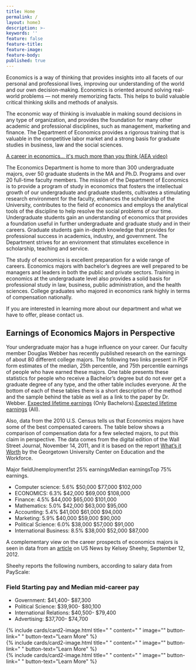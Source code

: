 ```yaml
---
title: Home
permalink: /
layout: home3
description: >- 
keywords: ''
feature: false
feature-title: 
feature-image: 
feature-body: 
published: true
---
```


Economics is a way of thinking that provides insights into all facets of our personal and professional lives, improving our understanding of the world and our own decision-making. Economics is oriented around solving real-world  problems — not merely memorizing facts. This helps to build valuable critical thinking skills and methods of analysis.

The economic way of thinking is invaluable in  making sound decisions in any type of organization, and provides the foundation for many other academic and professional disciplines, such as management, marketing and finance. The Department of Economics provides a rigorous training that is valuable in the competitive labor market and a strong basis for graduate studies in business, law and the social sciences.

[A career in economics... it's much more than you think (AEA video) ](https://www.aeaweb.org/video/career_in_economics.php)

The Economics Department is home to more than 300 undergraduate majors, over 50 graduate students in the MA and Ph.D. Programs and over 20 full-time faculty members. The mission of the Department of Economics is to provide a program of study in economics that fosters the intellectual growth of our undergraduate and graduate students, cultivates a stimulating research environment for the faculty, enhances the scholarship of the University, contributes to the field of economics and employs the analytical tools of the discipline to help resolve the social problems of our time. Undergraduate students gain an understanding of economics that provides a foundation useful in further undergraduate and graduate study and in their careers. Graduate students gain in-depth knowledge that provides for professional success in academics, industry, and government. The Department strives for an environment that stimulates excellence in scholarship, teaching and service.

The study of economics is excellent preparation for a wide range of careers. Economics majors with bachelor’s degrees are well prepared to be managers and leaders in both the public and private sectors. Training in economics at the undergraduate level also provides a solid basis for professional study in law, business, public administration, and the health sciences. College graduates who majored in economics rank highly in terms of compensation nationally.

If you are interested in learning more about our department and what we have to offer, please contact us.

## Earnings of Economics Majors in Perspective

Your undergraduate major has a huge influence on your career. Our faculty member Douglas Webber has recently published research on the earnings of about 80 different college majors. The following two links present in PDF form estimates of the median, 25th percentile, and 75th percentile earnings of people who have earned these majors. One table presents these statistics for people who receive a Bachelor’s degree but do not ever get a graduate degree of any type, and the other table includes everyone. At the bottom of each of these tables there is a short description of the method and the sample behind the table as well as a link to the paper by Dr. Webber. [Expected lifetime earnings](http://www.cla.temple.edu/economics/files/2014/04/Expected-lifetime-earnings-Only-Bachelors1-copy.pdf) (Only Bachelors).[Expected lifetime earnings](http://www.cla.temple.edu/economics/files/2014/04/Expected-lifetime-earnings-All1-copy.pdf) (All).

Also, data from the 2010 U.S. Census tells us that Economics majors have some of the best compensated careers. The table below shows a comparison of compensation data for a few selected majors, to put this claim in perspective. The data comes from the digital edition of the Wall Street Journal, November 14, 2011, and it is based on the report [What’s it Worth](http://cew.georgetown.edu/whatsitworth) by the Georgetown University Center on Education and the Workforce.

Major fieldUnemployment1st 25% earningsMedian earningsTop 75% earnings.

- Computer science: 5.6%	$50,000	$77,000	$102,000
- ECONOMICS: 6.3%	$42,000	$69,000	$108,000
- Finance:	4.5%	$44,000	$65,000	$101,000
- Mathematics:	5.0%	$42,000	$63,000	$95,000
- Accounting:	5.4%	$41,000	$61,000	$94,000
- Marketing:	5.9%	$40,000	$59,000	$90,000
- Political Science:	6.0%	$38,000	$57,000	$91,000
- International Business:	8.5%	$38,000	$52,000	$87,000

A complementary view on the career prospects of economics majors is seen in data from an <a href="http://www.usnews.com/education/best-colleges/articles/2012/09/12/college-majors-with-the-best-return-on-investment" data-proofer-ignore>article</a> on US News by Kelsey Sheehy, September 12, 2012. 

Sheehy reports the following numbers, according to salary data from PayScale:

### Field Starting pay and Median mid-career pay
- Government: $41,400- $87,300
- Political Science: $39,900- $80,100
- International Relations: $40,500- $79,400
- Advertising:  $37,700- $74,700

<div class="row row-wide">
  <div class="col m12 l4">{% include cards/card2-image.html 
    title=" " 
    content=" " 
    image="" 
    button-link=" " 
    button-text="Learn More" %}
  </div>
  <div class="row row-wide">
    <div class="col m12 l4">{% include cards/card2-image.html 
      title=" " 
      content=" " 
      image="" 
      button-link=" " 
      button-text="Learn More" %}
    </div>
    <div class="row row-wide">
      <div class="col m12 l4">{% include cards/card2-image.html 
        title=" " 
        content=" " 
        image="" 
        button-link=" " 
        button-text="Learn More" %}
      </div>
</div>
